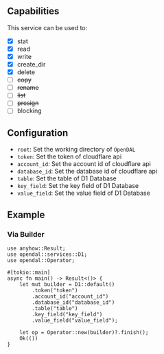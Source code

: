 ## Capabilities

This service can be used to:

- [x] stat
- [x] read
- [x] write
- [x] create_dir
- [x] delete
- [ ] ~~copy~~
- [ ] ~~rename~~
- [ ] ~~list~~
- [ ] ~~presign~~
- [ ] blocking

## Configuration

- `root`: Set the working directory of `OpenDAL`
- `token`: Set the token of cloudflare api
- `account_id`: Set the account id of cloudflare api
- `database_id`: Set the database id of cloudflare api
- `table`: Set the table of D1 Database
- `key_field`: Set the key field of D1 Database
- `value_field`: Set the value field of D1 Database

## Example

### Via Builder

```rust,no_run
use anyhow::Result;
use opendal::services::D1;
use opendal::Operator;

#[tokio::main]
async fn main() -> Result<()> {
    let mut builder = D1::default()
        .token("token")
        .account_id("account_id")
        .database_id("database_id")
        .table("table")
        .key_field("key_field")
        .value_field("value_field");

    let op = Operator::new(builder)?.finish();
    Ok(())
}
```
